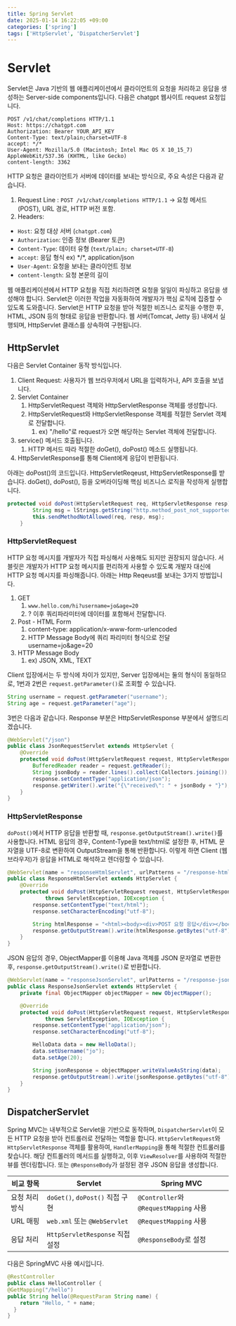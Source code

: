 ```yaml
---
title: Spring Servlet
date: 2025-01-14 16:22:05 +09:00
categories: ['spring']
tags: ['HttpServlet', 'DispatcherServlet']
---
```


# Servlet
Servlet은 Java 기반의 웹 애플리케이션에서 클라이언트의 요청을 처리하고 응답을 생성하는 Server-side components입니다.
다음은 chatgpt 웹사이트 request 요청입니다.

```text
POST /v1/chat/completions HTTP/1.1
Host: https://chatgpt.com
Authorization: Bearer YOUR_API_KEY
Content-Type: text/plain;charset=UTF-8
accept: */*
User-Agent: Mozilla/5.0 (Macintosh; Intel Mac OS X 10_15_7) AppleWebKit/537.36 (KHTML, like Gecko)
content-length: 3362
```

HTTP 요청은 클라이언트가 서버에 데이터를 보내는 방식으로, 주요 속성은 다음과 같습니다.

1. Request Line : `POST /v1/chat/completions HTTP/1.1` → 요청 메서드(POST), URL 경로, HTTP 버전 포함.
2. Headers:
  - `Host`: 요청 대상 서버 (`chatgpt.com`)
  - `Authorization`: 인증 정보 (Bearer 토큰)
  - `Content-Type`: 데이터 유형 (`text/plain; charset=UTF-8`)
  - `accept`: 응답 형식 ex) \*/*, application/json
  - `User-Agent`: 요청을 보내는 클라이언트 정보
  - `content-length`: 요청 본문의 길이

웹 애플리케이션에서 HTTP 요청을 직접 처리하려면 요청을 일일이 파싱하고 응답을 생성해야 합니다. Servlet은 이러한 작업을 자동화하여 개발자가 핵심 로직에 집중할 수 있도록 도와줍니다. Servlet은 HTTP 요청을 받아 적절한 비즈니스 로직을 수행한 후, HTML, JSON 등의 형태로 응답을 반환합니다. 웹 서버(Tomcat, Jetty 등) 내에서 실행되며, HttpServlet 클래스를 상속하여 구현됩니다.

## HttpServlet

다음은 Servlet Container 동작 방식입니다.

1. Client Request: 사용자가 웹 브라우저에서 URL을 입력하거나, API 호출을 보냅니다. 
1. Servlet Container
   1. HttpServletRequest 객체와 HttpServletResponse 객체를 생성합니다.
   1. HttpServletRequest와 HttpServletResponse 객체를 적절한 Servlet 객체로 전달합니다.
      1. ex) "/hello"로 request가 오면 해당하는 Servlet 객체에 전달합니다.
1. service() 메서드 호출됩니다.
   1. HTTP 메서드 따라 적절한 doGet(), doPost() 메소드 실행됩니다.
1. HttpServletResponse를 통해 Client에게 응답이 반환됩니다.

아래는 doPost()의 코드입니다. HttpServletReqeust, HttpServletResponse를 받습니다. doGet(), doPost(), 등을 오버라이딩해 핵심 비즈니스 로직을 작성하게 실행합니다.

```Java
protected void doPost(HttpServletRequest req, HttpServletResponse resp) throws ServletException, IOException {
        String msg = lStrings.getString("http.method_post_not_supported");
        this.sendMethodNotAllowed(req, resp, msg);
    }
```

### HttpServletRequest
HTTP 요청 메시지를 개발자가 직접 파싱해서 사용해도 되지만 권장되지 않습니다. 서블릿은 개발자가 HTTP 요청 메시지를 편리하게 사용할 수 있도록 개발자 대신에 HTTP 요청 메시지를 파싱해줍니다. 아래는 Http Reqeust를 보내는 3가지 방법입니다.

1. GET
   1. `www.hello.com/hi?username=jo&age=20`
   1. ? 이후 쿼리파라미터에 데이터를 포함해서 전달합니다.
1. Post - HTML Form
   1. content-type: application/x-www-form-urlencoded
   1. HTTP Message Body에 쿼리 파리미터 형식으로 전달 username=jo&age=20
1. HTTP Message Body
   1. ex) JSON, XML, TEXT

Client 입장에서는 두 방식에 차이가 있지만, Server 입장에서는 둘의 형식이 동일하므로, 1번과 2번은 `request.getParameter()`로 조회할 수 있습니다.

```Java
String username = request.getParameter("username");
String age = request.getParameter("age");
```

3번은 다음과 같습니다.
Response 부분은 HttpServletResponse 부분에서 설명드리겠습니다.

```Java
@WebServlet("/json")
public class JsonRequestServlet extends HttpServlet {
    @Override
    protected void doPost(HttpServletRequest request, HttpServletResponse response) throws ServletException, IOException {
        BufferedReader reader = request.getReader();
        String jsonBody = reader.lines().collect(Collectors.joining());
        response.setContentType("application/json");
        response.getWriter().write("{\"received\": " + jsonBody + "}");
    }
}
```

### HttpServletResponse

`doPost()`에서 HTTP 응답을 반환할 때, `response.getOutputStream().write()`를 사용합니다. HTML 응답의 경우, Content-Type을 text/html로 설정한 후, HTML 문자열을 UTF-8로 변환하여 OutputStream을 통해 반환합니다. 이렇게 하면 Client (웹 브라우저)가 응답을 HTML로 해석하고 렌더링할 수 있습니다. 

```Java
@WebServlet(name = "responseHtmlServlet", urlPatterns = "/response-html")
public class ResponseHtmlServlet extends HttpServlet {
    @Override
    protected void doPost(HttpServletRequest request, HttpServletResponse response)
            throws ServletException, IOException {
        response.setContentType("text/html");
        response.setCharacterEncoding("utf-8");

        String htmlResponse = "<html><body><div>POST 요청 응답</div></body></html>";
        response.getOutputStream().write(htmlResponse.getBytes("utf-8"));
    }
}
```

JSON 응답의 경우, ObjectMapper를 이용해 Java 객체를 JSON 문자열로 변환한 후, `response.getOutputStream().write()`로 반환합니다.

```Java
@WebServlet(name = "responseJsonServlet", urlPatterns = "/response-json")
public class ResponseJsonServlet extends HttpServlet {
    private final ObjectMapper objectMapper = new ObjectMapper();

    @Override
    protected void doPost(HttpServletRequest request, HttpServletResponse response)
            throws ServletException, IOException {
        response.setContentType("application/json");
        response.setCharacterEncoding("utf-8");

        HelloData data = new HelloData();
        data.setUsername("jo");
        data.setAge(20);

        String jsonResponse = objectMapper.writeValueAsString(data);
        response.getOutputStream().write(jsonResponse.getBytes("utf-8"));
    }
}
```


## DispatcherServlet

Spring MVC는 내부적으로 Servlet을 기반으로 동작하며, `DispatcherServlet`이 모든 HTTP 요청을 받아 컨트롤러로 전달하는 역할을 합니다.
`HttpServletRequest`와 `HttpServletResponse` 객체를 활용하여, `HandlerMapping`을 통해 적절한 컨트롤러를 찾습니다.
해당 컨트롤러의 메서드를 실행하고, 이후 `ViewResolver`를 사용하여 적절한 뷰를 렌더링합니다. 또는 `@ResponseBody`가 설정된 경우 JSON 응답을 생성합니다.

| 비교 항목 | Servlet                     | Spring MVC                       |
|-------| --------------------------- | -------------------------------- |
| 요청 처리 방식 | `doGet()`, `doPost()` 직접 구현 | `@Controller`와 `@RequestMapping` 사용 |
| URL 매핑 | `web.xml` 또는 `@WebServlet`  | `@RequestMapping` 사용             |
| 응답 처리 | `HttpServletResponse` 직접 설정 | `@ResponseBody`로 설정              |

다음은 SpringMVC 사용 예시입니다.

```Java
@RestController
public class HelloController {
@GetMapping("/hello")
public String hello(@RequestParam String name) {
    return "Hello, " + name;
  }
}
```

